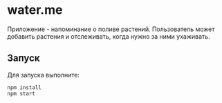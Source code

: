 # water.me

Приложение - напоминание о поливе растений. Пользователь может добавить растения и отслеживать, когда нужно за ними ухаживать.

## Запуск

Для запуска выполните:
```
npm install
npm start
```
